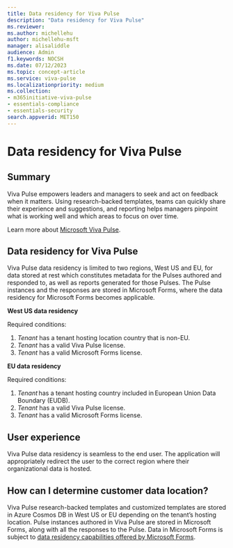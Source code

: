 ```yaml
---
title: Data residency for Viva Pulse
description: "Data residency for Viva Pulse"
ms.reviewer: 
ms.author: michellehu
author: michellehu-msft
manager: alisaliddle
audience: Admin
f1.keywords: NOCSH
ms.date: 07/12/2023
ms.topic: concept-article
ms.service: viva-pulse
ms.localizationpriority: medium
ms.collection:
- m365initiative-viva-pulse 
- essentials-compliance
- essentials-security
search.appverid: MET150
---
```


# Data residency for Viva Pulse

## Summary

Viva Pulse empowers leaders and managers to seek and act on feedback when it matters. Using research-backed templates, teams can quickly share their experience and suggestions, and reporting helps managers pinpoint what is working well and which areas to focus on over time.  

Learn more about [Microsoft Viva Pulse](../introduction-to-viva-pulse.md).

## Data residency for Viva Pulse

Viva Pulse data residency is limited to two regions, West US and EU, for data stored at rest which constitutes metadata for the Pulses authored and responded to, as well as reports generated for those Pulses. The Pulse instances and the responses are stored in Microsoft Forms, where the data residency for Microsoft Forms becomes applicable.

**West US data residency**

Required conditions:
1. _Tenant_ has a tenant hosting location country that is non-EU.
2. _Tenant_ has a valid Viva Pulse license.  
3. _Tenant_ has a valid Microsoft Forms license.

**EU data residency**

Required conditions:
1. _Tenant_ has a tenant hosting country included in European Union Data Boundary (EUDB). 
2. _Tenant_ has a valid Viva Pulse license.
3. _Tenant_ has a valid Microsoft Forms license.

## User experience

Viva Pulse data residency is seamless to the end user. The application will appropriately redirect the user to the correct region where their organizational data is hosted.

## How can I determine customer data location?

Viva Pulse research-backed templates and customized templates are stored in Azure Cosmos DB in West US or EU depending on the tenant’s hosting location. Pulse instances authored in Viva Pulse are stored in Microsoft Forms, along with all the responses to the Pulse. Data in Microsoft Forms is subject to [data residency capabilities offered by Microsoft Forms](https://support.microsoft.com/office/data-storage-for-microsoft-forms-97a34e2e-98e1-4dc2-b6b4-7a8444cb1dc3).
